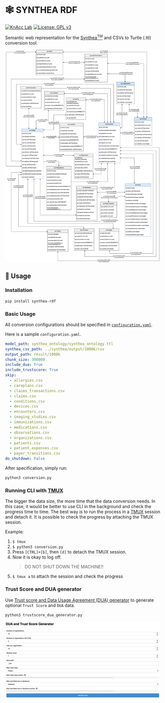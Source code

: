 # 🕸️ SYNTHEA RDF
[![KnAcc Lab](https://tinyurl.com/knacclogo)](https://knacc.umbc.edu/) [![License: GPL v3](https://img.shields.io/badge/License-GPLv3-blue.svg)](./LICENSE)

Semantic web representation for the [Synthea<sup>TM</sup>](https://github.com/synthetichealth/synthea) and CSVs to Turtle (.ttl) conversion tool.

![synthea_ontology](synthea_ontology/synthea_ontology.png)

## :hammer: Usage
### Installation
```bash
pip install synthea-rdf
```

### Basic Usage
All conversion configurations should be specified in [`configuration.yaml`](configuration.yaml).

Here is a sample `configuration.yaml`.

```yaml
model_path: synthea_ontology/synthea_ontology.ttl
synthea_csv_path: ../synthea/output/1000k/csv
output_path: result/1000k
chunk_size: 300000
include_dua: True
include_trustscore: True
skip:
  - allergies.csv
  - careplans.csv
  - claims_transactions.csv
  - claims.csv
  - conditions.csv
  - devices.csv
  - encounters.csv
  - imaging_studies.csv
  - immunizations.csv
  - medications.csv
  - observations.csv
  - organizations.csv
  - patients.csv
  - patient_expenses.csv
  - payer_transitions.csv
do_shutdown: False
```

After specification, simply run:

```bash
python3 conversion.py
```

### Running CLI with [TMUX](https://github.com/tmux/tmux/wiki)

The bigger the data size, the more time that the data conversion needs. In this case, it would be better to use CLI in the background and check the progress time to time. The best way is to run the process in a [TMUX](https://github.com/tmux/tmux/wiki) session and detach it. It is possible to check the progress by attaching the TMUX session.

Example:
1. `$ tmux`
2. `$ python3 conversion.py`
3. Press `[CTRL]+[b]`, then `[d]` to detach the TMUX session.
4. Now it is okay to log off.
    > DO NOT SHUT DOWN THE MACHINE!!
5. `$ tmux a` to attach the session and check the progress

### Trust Score and DUA generator
Use [Trust score and Data Usage Agreement (DUA) generator](trustscore_dua_generator_gui.py) to generate optional `Trust Score` and `DUA` data.

```bash
python3 trustscore_dua_generator.py
```
![trustscore_dua_generator](synthea_ontology/trustscore_dua_generator.png)

